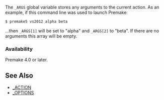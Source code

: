 The `_ARGS` global variable stores any arguments to the current action. As an example, if this command line was used to launch Premake:

```
$ premake5 vs2012 alpha beta
```

...then `_ARGS[1]` will be set to "alpha" and `_ARGS[2]` to "beta". If there are no arguments this array will be empty.


### Availability ###

Premake 4.0 or later.

## See Also ##

* [_ACTION](_ACTION.md)
* [_OPTIONS](_OPTIONS.md)
